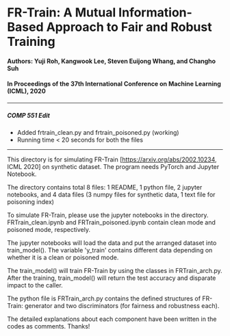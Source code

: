 # FR-Train: A Mutual Information-Based Approach to Fair and Robust Training

#### Authors: Yuji Roh, Kangwook Lee, Steven Euijong Whang, and Changho Suh
#### In Proceedings of the 37th International Conference on Machine Learning (ICML), 2020

---
##### COMP 551 Edit 
 - Added frtrain_clean.py and frtrain_poisoned.py (working)
 - Running time < 20 seconds for both the files
---

This directory is for simulating FR-Train 
[https://arxiv.org/abs/2002.10234, ICML 2020] on synthetic dataset.
The program needs PyTorch and Jupyter Notebook.

The directory contains total 8 files: 1 README, 1 python file, 
2 jupyter notebooks, and 4 data files (3 numpy files for synthetic data, 
1 text file for poisoning index)

To simulate FR-Train, please use the jupyter notebooks in the directory.
FRTrain_clean.ipynb and FRTrain_poisoned.ipynb contain clean mode and
poisoned mode, respectively.

The jupyter notebooks will load the data and put the arranged dataset 
into train_model(). The variable 'y_train' contains different data 
depending on whether it is a clean or poisoned mode.

The train_model() will train FR-Train by using the classes in FRTrain_arch.py.
After the training, train_model() will return the test accuracy and
disparate impact to the caller.

The python file is FRTrain_arch.py contains the defined structures 
of FR-Train: generator and two discriminators (for fairness and 
robustness each). 

The detailed explanations about each component have been written 
in the codes as comments.
Thanks!
